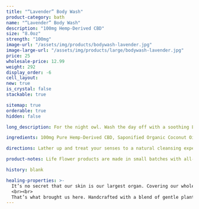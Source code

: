 ```yaml
---
title: "“Lavender” Body Wash"
product-category: bath
name: "“Lavender” Body Wash"
description: "100mg Hemp-Derived CBD"
size: "8.0oz"
strength: "100mg"
image-url: "/assets/img/products/bodywash-lavender.jpg"
image-large-url: "/assets/img/products/large/bodywash-lavender.jpg"
price: 25
wholesale-price: 12.99
weight: 292
display_order: -6
cell_layout:
new: true
is_crystal: false
stackable: true

sitemap: true
orderable: true
hidden: false

long_description: For the night owl. Wash the day off with a soothing Lavender wash. Lavender essential oil is a powerful natural antioxidant, anti-microbial, anti-depressant and sedative. Proven to kill infection and increase cell growth causing wounds to heal faster while decreasing the appearance of scars. Infused with a cleansed, tumbled Amethyst - the stone of sleep and sobriety. 

ingredients: 100mg Pure Hemp-Derived CBD, Saponified Organic Coconut Oil, Saponified Organic Olive Oil, Saponified Organic Jojoba Oil, Lavender Essential Oil Blend, Natural Rosemary Extract, Organic Aloe Vera, Cleansed & Charged Crystal.

directions: Lather up and treat your senses to a natural cleansing experience. Massage the plant oils deep into your skin and inhale, hold for 5 seconds. Exhale, hold for 5 seconds and repeat 5 times for a soothing, aromatic treat.

product-notes: Life Flower products are made in small batches with all-natural and boutique ingredients. Orders are processed and shipped in 7-10 days.

history: blank

healing-properties: >-
  It’s no secret that our skin is our largest organ. Covering our whole body, it is our primary line of defense against illness and dis-ease which can be a big job in today’s society. The vast majority of soap on store shelves is full of synthetics - chemical colors, fragrances/perfumes, foaming boasters, detergents and metals which can all be extremely damaging once rubbed into our most fragile and absorbent organ. Chronic use of these chemical soaps can cause our skin to store them in fat and even in the brain - leading to buildup of cancers and other illnesses. Not only are these chemicals horrible for us, every time we use them they are washed down our drains and introduced into our environment.
  <br><br>
  That’s what brought us here. Handcrafted with a blend of gentle plant oils that are divinely designed by Mother Nature to work with our fragile skin and eco-system, our conscious wash gives you clean without chemical. Thickened with pure organic Aloe and scented with 3 different anti-viral, locally sourced essential oils.
---
```

